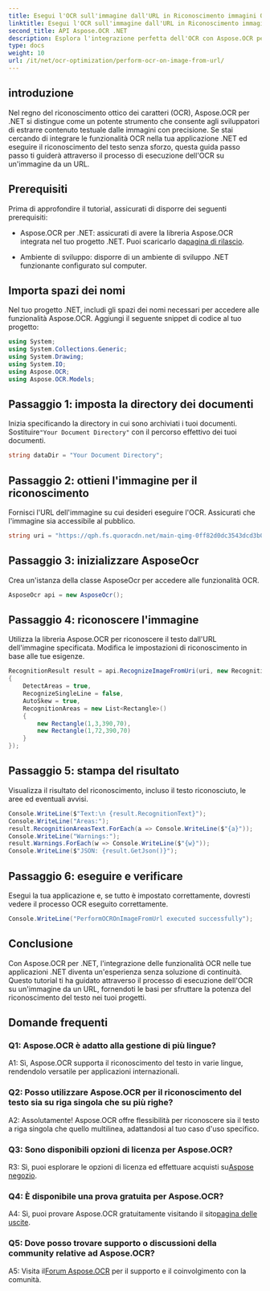 ```yaml
---
title: Esegui l'OCR sull'immagine dall'URL in Riconoscimento immagini OCR
linktitle: Esegui l'OCR sull'immagine dall'URL in Riconoscimento immagini OCR
second_title: API Aspose.OCR .NET
description: Esplora l'integrazione perfetta dell'OCR con Aspose.OCR per .NET. Riconoscere il testo dalle immagini con precisione.
type: docs
weight: 10
url: /it/net/ocr-optimization/perform-ocr-on-image-from-url/
---
```

## introduzione

Nel regno del riconoscimento ottico dei caratteri (OCR), Aspose.OCR per .NET si distingue come un potente strumento che consente agli sviluppatori di estrarre contenuto testuale dalle immagini con precisione. Se stai cercando di integrare le funzionalità OCR nella tua applicazione .NET ed eseguire il riconoscimento del testo senza sforzo, questa guida passo passo ti guiderà attraverso il processo di esecuzione dell'OCR su un'immagine da un URL.

## Prerequisiti

Prima di approfondire il tutorial, assicurati di disporre dei seguenti prerequisiti:

-  Aspose.OCR per .NET: assicurati di avere la libreria Aspose.OCR integrata nel tuo progetto .NET. Puoi scaricarlo da[pagina di rilascio](https://releases.aspose.com/ocr/net/).

- Ambiente di sviluppo: disporre di un ambiente di sviluppo .NET funzionante configurato sul computer.

## Importa spazi dei nomi

Nel tuo progetto .NET, includi gli spazi dei nomi necessari per accedere alle funzionalità Aspose.OCR. Aggiungi il seguente snippet di codice al tuo progetto:

```csharp
using System;
using System.Collections.Generic;
using System.Drawing;
using System.IO;
using Aspose.OCR;
using Aspose.OCR.Models;
```

## Passaggio 1: imposta la directory dei documenti

 Inizia specificando la directory in cui sono archiviati i tuoi documenti. Sostituire`"Your Document Directory"` con il percorso effettivo dei tuoi documenti.

```csharp
string dataDir = "Your Document Directory";
```

## Passaggio 2: ottieni l'immagine per il riconoscimento

Fornisci l'URL dell'immagine su cui desideri eseguire l'OCR. Assicurati che l'immagine sia accessibile al pubblico.

```csharp
string uri = "https://qph.fs.quoracdn.net/main-qimg-0ff82d0dc3543dcd3b06028f5476c2e4";
```

## Passaggio 3: inizializzare AsposeOcr

Crea un'istanza della classe AsposeOcr per accedere alle funzionalità OCR.

```csharp
AsposeOcr api = new AsposeOcr();
```

## Passaggio 4: riconoscere l'immagine

Utilizza la libreria Aspose.OCR per riconoscere il testo dall'URL dell'immagine specificata. Modifica le impostazioni di riconoscimento in base alle tue esigenze.

```csharp
RecognitionResult result = api.RecognizeImageFromUri(uri, new RecognitionSettings
{
    DetectAreas = true,
    RecognizeSingleLine = false,
    AutoSkew = true,
    RecognitionAreas = new List<Rectangle>()
    {
        new Rectangle(1,3,390,70),
        new Rectangle(1,72,390,70)
    }
});
```

## Passaggio 5: stampa del risultato

Visualizza il risultato del riconoscimento, incluso il testo riconosciuto, le aree ed eventuali avvisi.

```csharp
Console.WriteLine($"Text:\n {result.RecognitionText}");
Console.WriteLine("Areas:");
result.RecognitionAreasText.ForEach(a => Console.WriteLine($"{a}"));
Console.WriteLine("Warnings:");
result.Warnings.ForEach(w => Console.WriteLine($"{w}"));
Console.WriteLine($"JSON: {result.GetJson()}");
```

## Passaggio 6: eseguire e verificare

Esegui la tua applicazione e, se tutto è impostato correttamente, dovresti vedere il processo OCR eseguito correttamente.

```csharp
Console.WriteLine("PerformOCROnImageFromUrl executed successfully");
```

## Conclusione

Con Aspose.OCR per .NET, l'integrazione delle funzionalità OCR nelle tue applicazioni .NET diventa un'esperienza senza soluzione di continuità. Questo tutorial ti ha guidato attraverso il processo di esecuzione dell'OCR su un'immagine da un URL, fornendoti le basi per sfruttare la potenza del riconoscimento del testo nei tuoi progetti.

## Domande frequenti

### Q1: Aspose.OCR è adatto alla gestione di più lingue?

A1: Sì, Aspose.OCR supporta il riconoscimento del testo in varie lingue, rendendolo versatile per applicazioni internazionali.

### Q2: Posso utilizzare Aspose.OCR per il riconoscimento del testo sia su riga singola che su più righe?

A2: Assolutamente! Aspose.OCR offre flessibilità per riconoscere sia il testo a riga singola che quello multilinea, adattandosi al tuo caso d'uso specifico.

### Q3: Sono disponibili opzioni di licenza per Aspose.OCR?

 R3: Sì, puoi esplorare le opzioni di licenza ed effettuare acquisti su[Aspose negozio](https://purchase.aspose.com/buy).

### Q4: È disponibile una prova gratuita per Aspose.OCR?

 A4: Sì, puoi provare Aspose.OCR gratuitamente visitando il sito[pagina delle uscite](https://releases.aspose.com/).

### Q5: Dove posso trovare supporto o discussioni della community relative ad Aspose.OCR?

 A5: Visita il[Forum Aspose.OCR](https://forum.aspose.com/c/ocr/16) per il supporto e il coinvolgimento con la comunità.